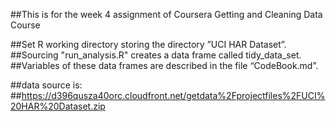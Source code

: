 ##This is for the week 4 assignment of Coursera Getting and Cleaning Data Course

##Set R working directory storing the directory ”UCI HAR Dataset”.
##Sourcing "run_analysis.R" creates a data frame called tidy_data_set.
##Variables of these data frames are described in the file “CodeBook.md”.

##data source is:
##https://d396qusza40orc.cloudfront.net/getdata%2Fprojectfiles%2FUCI%20HAR%20Dataset.zip
